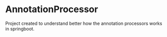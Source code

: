 # AnnotationProcessor

Project created to understand better how the annotation processors works in springboot.
